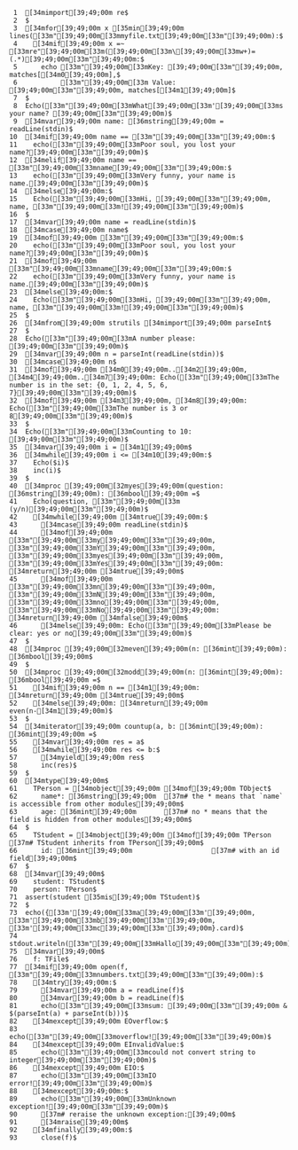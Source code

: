      1	[34mimport[39;49;00m re$
     2	$
     3	[34mfor[39;49;00m x [35min[39;49;00m lines([33m"[39;49;00m[33mmyfile.txt[39;49;00m[33m"[39;49;00m):$
     4	  [34mif[39;49;00m x =~ [33mre"[39;49;00m[33m([39;49;00m[33m\[39;49;00m[33mw+)=(.*)[39;49;00m[33m"[39;49;00m:$
     5	    echo [33m"[39;49;00m[33mKey: [39;49;00m[33m"[39;49;00m, matches[[34m0[39;49;00m],$
     6	         [33m"[39;49;00m[33m Value: [39;49;00m[33m"[39;49;00m, matches[[34m1[39;49;00m]$
     7	$
     8	Echo([33m"[39;49;00m[33mWhat[39;49;00m[33m'[39;49;00m[33ms your name? [39;49;00m[33m"[39;49;00m)$
     9	[34mvar[39;49;00m name: [36mstring[39;49;00m = readLine(stdin)$
    10	[34mif[39;49;00m name == [33m"[39;49;00m[33m"[39;49;00m:$
    11	  echo([33m"[39;49;00m[33mPoor soul, you lost your name?[39;49;00m[33m"[39;49;00m)$
    12	[34melif[39;49;00m name == [33m"[39;49;00m[33mname[39;49;00m[33m"[39;49;00m:$
    13	  echo([33m"[39;49;00m[33mVery funny, your name is name.[39;49;00m[33m"[39;49;00m)$
    14	[34melse[39;49;00m:$
    15	  Echo([33m"[39;49;00m[33mHi, [39;49;00m[33m"[39;49;00m, name, [33m"[39;49;00m[33m![39;49;00m[33m"[39;49;00m)$
    16	$
    17	[34mvar[39;49;00m name = readLine(stdin)$
    18	[34mcase[39;49;00m name$
    19	[34mof[39;49;00m [33m"[39;49;00m[33m"[39;49;00m:$
    20	  echo([33m"[39;49;00m[33mPoor soul, you lost your name?[39;49;00m[33m"[39;49;00m)$
    21	[34mof[39;49;00m [33m"[39;49;00m[33mname[39;49;00m[33m"[39;49;00m:$
    22	  echo([33m"[39;49;00m[33mVery funny, your name is name.[39;49;00m[33m"[39;49;00m)$
    23	[34melse[39;49;00m:$
    24	  Echo([33m"[39;49;00m[33mHi, [39;49;00m[33m"[39;49;00m, name, [33m"[39;49;00m[33m![39;49;00m[33m"[39;49;00m)$
    25	$
    26	[34mfrom[39;49;00m strutils [34mimport[39;49;00m parseInt$
    27	$
    28	Echo([33m"[39;49;00m[33mA number please: [39;49;00m[33m"[39;49;00m)$
    29	[34mvar[39;49;00m n = parseInt(readLine(stdin))$
    30	[34mcase[39;49;00m n$
    31	[34mof[39;49;00m [34m0[39;49;00m..[34m2[39;49;00m, [34m4[39;49;00m..[34m7[39;49;00m: Echo([33m"[39;49;00m[33mThe number is in the set: {0, 1, 2, 4, 5, 6, 7}[39;49;00m[33m"[39;49;00m)$
    32	[34mof[39;49;00m [34m3[39;49;00m, [34m8[39;49;00m: Echo([33m"[39;49;00m[33mThe number is 3 or 8[39;49;00m[33m"[39;49;00m)$
    33	$
    34	Echo([33m"[39;49;00m[33mCounting to 10: [39;49;00m[33m"[39;49;00m)$
    35	[34mvar[39;49;00m i = [34m1[39;49;00m$
    36	[34mwhile[39;49;00m i <= [34m10[39;49;00m:$
    37	  Echo($i)$
    38	  inc(i)$
    39	$
    40	[34mproc [39;49;00m[32myes[39;49;00m(question: [36mstring[39;49;00m): [36mbool[39;49;00m =$
    41	  Echo(question, [33m"[39;49;00m[33m (y/n)[39;49;00m[33m"[39;49;00m)$
    42	  [34mwhile[39;49;00m [34mtrue[39;49;00m:$
    43	    [34mcase[39;49;00m readLine(stdin)$
    44	    [34mof[39;49;00m [33m"[39;49;00m[33my[39;49;00m[33m"[39;49;00m, [33m"[39;49;00m[33mY[39;49;00m[33m"[39;49;00m, [33m"[39;49;00m[33myes[39;49;00m[33m"[39;49;00m, [33m"[39;49;00m[33mYes[39;49;00m[33m"[39;49;00m: [34mreturn[39;49;00m [34mtrue[39;49;00m$
    45	    [34mof[39;49;00m [33m"[39;49;00m[33mn[39;49;00m[33m"[39;49;00m, [33m"[39;49;00m[33mN[39;49;00m[33m"[39;49;00m, [33m"[39;49;00m[33mno[39;49;00m[33m"[39;49;00m, [33m"[39;49;00m[33mNo[39;49;00m[33m"[39;49;00m: [34mreturn[39;49;00m [34mfalse[39;49;00m$
    46	    [34melse[39;49;00m: Echo([33m"[39;49;00m[33mPlease be clear: yes or no[39;49;00m[33m"[39;49;00m)$
    47	$
    48	[34mproc [39;49;00m[32meven[39;49;00m(n: [36mint[39;49;00m): [36mbool[39;49;00m$
    49	$
    50	[34mproc [39;49;00m[32modd[39;49;00m(n: [36mint[39;49;00m): [36mbool[39;49;00m =$
    51	  [34mif[39;49;00m n == [34m1[39;49;00m: [34mreturn[39;49;00m [34mtrue[39;49;00m$
    52	  [34melse[39;49;00m: [34mreturn[39;49;00m even(n-[34m1[39;49;00m)$
    53	$
    54	[34miterator[39;49;00m countup(a, b: [36mint[39;49;00m): [36mint[39;49;00m =$
    55	  [34mvar[39;49;00m res = a$
    56	  [34mwhile[39;49;00m res <= b:$
    57	    [34myield[39;49;00m res$
    58	    inc(res)$
    59	$
    60	[34mtype[39;49;00m$
    61	  TPerson = [34mobject[39;49;00m [34mof[39;49;00m TObject$
    62	    name*: [36mstring[39;49;00m  [37m# the * means that `name` is accessible from other modules[39;49;00m$
    63	    age: [36mint[39;49;00m       [37m# no * means that the field is hidden from other modules[39;49;00m$
    64	$
    65	  TStudent = [34mobject[39;49;00m [34mof[39;49;00m TPerson [37m# TStudent inherits from TPerson[39;49;00m$
    66	    id: [36mint[39;49;00m                    [37m# with an id field[39;49;00m$
    67	$
    68	[34mvar[39;49;00m$
    69	  student: TStudent$
    70	  person: TPerson$
    71	assert(student [35mis[39;49;00m TStudent)$
    72	$
    73	echo({[33m'[39;49;00m[33ma[39;49;00m[33m'[39;49;00m, [33m'[39;49;00m[33mb[39;49;00m[33m'[39;49;00m, [33m'[39;49;00m[33mc[39;49;00m[33m'[39;49;00m}.card)$
    74	stdout.writeln([33m"[39;49;00m[33mHallo[39;49;00m[33m"[39;49;00m)$
    75	[34mvar[39;49;00m$
    76	  f: TFile$
    77	[34mif[39;49;00m open(f, [33m"[39;49;00m[33mnumbers.txt[39;49;00m[33m"[39;49;00m):$
    78	  [34mtry[39;49;00m:$
    79	    [34mvar[39;49;00m a = readLine(f)$
    80	    [34mvar[39;49;00m b = readLine(f)$
    81	    echo([33m"[39;49;00m[33msum: [39;49;00m[33m"[39;49;00m & $(parseInt(a) + parseInt(b)))$
    82	  [34mexcept[39;49;00m EOverflow:$
    83	    echo([33m"[39;49;00m[33moverflow![39;49;00m[33m"[39;49;00m)$
    84	  [34mexcept[39;49;00m EInvalidValue:$
    85	    echo([33m"[39;49;00m[33mcould not convert string to integer[39;49;00m[33m"[39;49;00m)$
    86	  [34mexcept[39;49;00m EIO:$
    87	    echo([33m"[39;49;00m[33mIO error![39;49;00m[33m"[39;49;00m)$
    88	  [34mexcept[39;49;00m:$
    89	    echo([33m"[39;49;00m[33mUnknown exception![39;49;00m[33m"[39;49;00m)$
    90	    [37m# reraise the unknown exception:[39;49;00m$
    91	    [34mraise[39;49;00m$
    92	  [34mfinally[39;49;00m:$
    93	    close(f)$
